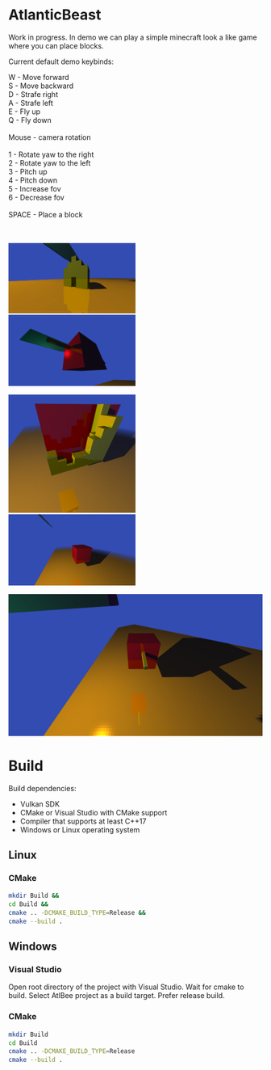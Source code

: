# AtlanticBeast

Work in progress. In demo we can play a simple minecraft look a like game where you can place blocks.

Current default demo keybinds:

W - Move forward<br>
S - Move backward<br>
D - Strafe right<br>
A - Strafe left<br>
E - Fly up<br>
Q - Fly down<br>
<br>
Mouse - camera rotation<br>
<br>
1 - Rotate yaw to the right<br>
2 - Rotate yaw to the left<br>
3 - Pitch up<br>
4 - Pitch down<br>
5 - Increase fov<br>
6 - Decrease fov<br>
<br>
SPACE - Place a block<br>
<br>
<br>


<p float="left">
  <img src="https://github.com/Im-Bee/AtlanticBeast/blob/master/Docs/screenshot00.jpg?raw=true" alt="Screenshot" width="50%"/>
  <img src="https://github.com/Im-Bee/AtlanticBeast/blob/master/Docs/screenshot01.jpg?raw=true" alt="Screenshot" width="50%"/>
</p>
<p float="left">
  <img src="https://github.com/Im-Bee/AtlanticBeast/blob/master/Docs/screenshot02.jpg?raw=true" alt="Screenshot" width="50%"/>
  <img src="https://github.com/Im-Bee/AtlanticBeast/blob/master/Docs/screenshot03.jpg?raw=true" alt="Screenshot" width="50%"/>
</p>
<img src="https://github.com/Im-Bee/AtlanticBeast/blob/master/Docs/screenshot04.jpg?raw=true" alt="Screenshot" width="100%"/>

# Build

Build dependencies:
  - Vulkan SDK
  - CMake or Visual Studio with CMake support
  - Compiler that supports at least C++17
  - Windows or Linux operating system

## Linux

### CMake

``` sh
mkdir Build &&
cd Build &&
cmake .. -DCMAKE_BUILD_TYPE=Release &&
cmake --build .
```

## Windows

### Visual Studio 

Open root directory of the project with Visual Studio. Wait for cmake to build. Select AtlBee project as a build target.
Prefer release build.

### CMake

``` sh
mkdir Build
cd Build
cmake .. -DCMAKE_BUILD_TYPE=Release
cmake --build .
```
